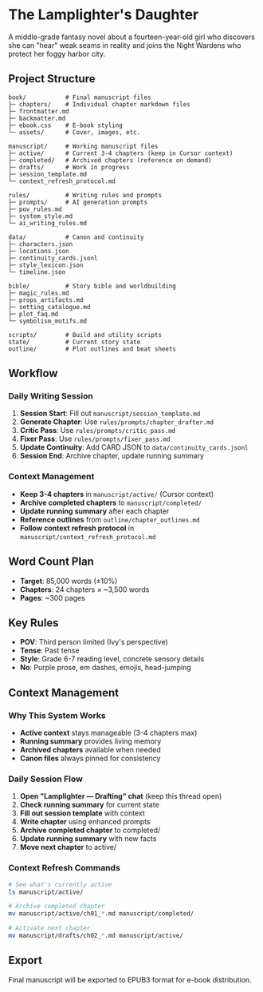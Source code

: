 # The Lamplighter's Daughter

A middle-grade fantasy novel about a fourteen-year-old girl who discovers she can "hear" weak seams in reality and joins the Night Wardens who protect her foggy harbor city.

## Project Structure

```
book/           # Final manuscript files
├─ chapters/    # Individual chapter markdown files
├─ frontmatter.md
├─ backmatter.md
├─ ebook.css    # E-book styling
└─ assets/      # Cover, images, etc.

manuscript/     # Working manuscript files
├─ active/      # Current 3-4 chapters (keep in Cursor context)
├─ completed/   # Archived chapters (reference on demand)
├─ drafts/      # Work in progress
├─ session_template.md
└─ context_refresh_protocol.md

rules/          # Writing rules and prompts
├─ prompts/     # AI generation prompts
├─ pov_rules.md
├─ system_style.md
└─ ai_writing_rules.md

data/           # Canon and continuity
├─ characters.json
├─ locations.json
├─ continuity_cards.jsonl
├─ style_lexicon.json
└─ timeline.json

bible/          # Story bible and worldbuilding
├─ magic_rules.md
├─ props_artifacts.md
├─ setting_catalogue.md
├─ plot_faq.md
└─ symbolism_motifs.md

scripts/        # Build and utility scripts
state/          # Current story state
outline/        # Plot outlines and beat sheets
```

## Workflow

### **Daily Writing Session**
1. **Session Start**: Fill out `manuscript/session_template.md`
2. **Generate Chapter**: Use `rules/prompts/chapter_drafter.md`
3. **Critic Pass**: Use `rules/prompts/critic_pass.md`
4. **Fixer Pass**: Use `rules/prompts/fixer_pass.md`
5. **Update Continuity**: Add CARD JSON to `data/continuity_cards.jsonl`
6. **Session End**: Archive chapter, update running summary

### **Context Management**
- **Keep 3-4 chapters** in `manuscript/active/` (Cursor context)
- **Archive completed chapters** to `manuscript/completed/`
- **Update running summary** after each chapter
- **Reference outlines** from `outline/chapter_outlines.md`
- **Follow context refresh protocol** in `manuscript/context_refresh_protocol.md`

## Word Count Plan

- **Target**: 85,000 words (±10%)
- **Chapters**: 24 chapters × ~3,500 words
- **Pages**: ~300 pages

## Key Rules

- **POV**: Third person limited (Ivy's perspective)
- **Tense**: Past tense
- **Style**: Grade 6-7 reading level, concrete sensory details
- **No**: Purple prose, em dashes, emojis, head-jumping

## **Context Management**

### **Why This System Works**
- **Active context** stays manageable (3-4 chapters max)
- **Running summary** provides living memory
- **Archived chapters** available when needed
- **Canon files** always pinned for consistency

### **Daily Session Flow**
1. **Open "Lamplighter — Drafting" chat** (keep this thread open)
2. **Check running summary** for current state
3. **Fill out session template** with context
4. **Write chapter** using enhanced prompts
5. **Archive completed chapter** to completed/
6. **Update running summary** with new facts
7. **Move next chapter** to active/

### **Context Refresh Commands**
```bash
# See what's currently active
ls manuscript/active/

# Archive completed chapter
mv manuscript/active/ch01_*.md manuscript/completed/

# Activate next chapter
mv manuscript/drafts/ch02_*.md manuscript/active/
```

## **Export**

Final manuscript will be exported to EPUB3 format for e-book distribution.
